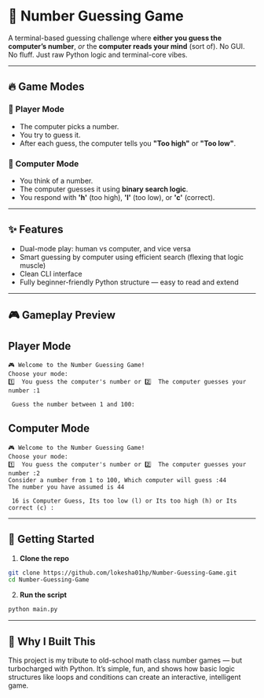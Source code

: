 
# 🎯 Number Guessing Game

A terminal-based guessing challenge where **either you guess the computer’s number**, *or* the **computer reads your mind** (sort of). No GUI. No fluff. Just raw Python logic and terminal-core vibes.

---

## 🔥 Game Modes

### 🙋 Player Mode
- The computer picks a number.
- You try to guess it.
- After each guess, the computer tells you **"Too high"** or **"Too low"**.

### 🧠 Computer Mode
- You think of a number.
- The computer guesses it using **binary search logic**.
- You respond with **'h'** (too high), **'l'** (too low), or **'c'** (correct).

---

## ✨ Features

- Dual-mode play: human vs computer, and vice versa
- Smart guessing by computer using efficient search (flexing that logic muscle)
- Clean CLI interface
- Fully beginner-friendly Python structure — easy to read and extend

---

## 🎮 Gameplay Preview

## **Player Mode**
```
🎮 Welcome to the Number Guessing Game!
Choose your mode:
1️⃣  You guess the computer's number or 2️⃣  The computer guesses your number :1

 Guess the number between 1 and 100:
```

## **Computer Mode**
```
🎮 Welcome to the Number Guessing Game!
Choose your mode:
1️⃣  You guess the computer's number or 2️⃣  The computer guesses your number :2
Consider a number from 1 to 100, Which computer will guess :44
The number you have assumed is 44

 16 is Computer Guess, Its too low (l) or Its too high (h) or Its correct (c) :
```

---

## 🚀 Getting Started

1. **Clone the repo**
```bash
git clone https://github.com/lokesha01hp/Number-Guessing-Game.git
cd Number-Guessing-Game
```
2. **Run the script**
```bash
python main.py
```
---

## 🤔 Why I Built This
This project is my tribute to old-school math class number games — but turbocharged with Python. It’s simple, fun, and shows how basic logic structures like loops and conditions can create an interactive, intelligent game.
